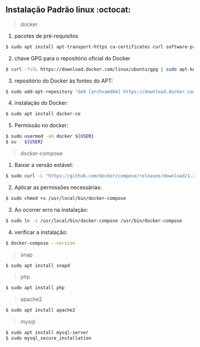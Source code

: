 ## Instalação Padrão linux :octocat:

> docker
1. pacotes de pré-requisitos
```sh
$ sudo apt install apt-transport-https ca-certificates curl software-properties-common
```
2. chave GPG para o repositório oficial do Docker
```sh
$ curl -fsSL https://download.docker.com/linux/ubuntu/gpg | sudo apt-key add -
```
3. repositório do Docker às fontes do APT:
```sh
$ sudo add-apt-repository "deb [arch=amd64] https://download.docker.com/linux/ubuntu bionic stable"
```
4. instalação do Docker:
```sh
$ sudo apt install docker-ce
```
5. Permissão no docker:
```sh
$ sudo usermod -aG docker ${USER}
$ su - ${USER}
```
> docker-compose
1. Baixar a versão estável:
```sh
$ sudo curl -L "https://github.com/docker/compose/releases/download/1.24.0/docker-compose-$(uname -s)-$(uname -m)" -o /usr/local/bin/docker-compose
```
2. Aplicar as permissões necessárias:
```sh
$ sudo chmod +x /usr/local/bin/docker-compose
```
3. Ao ocorrer erro na instalação:
```sh
$ sudo ln -s /usr/local/bin/docker-compose /usr/bin/docker-compose
```
4. verificar a instalação:
```sh
$ docker-compose --version
```
> snap
```sh
$ sudo apt install snapd
```
> php
```sh
$ sudo apt install php
```
> apache2
```sh
$ sudo apt install apache2
```
> mysql
```sh
$ sudo apt install mysql-server
$ sudo mysql_secure_installation
```
